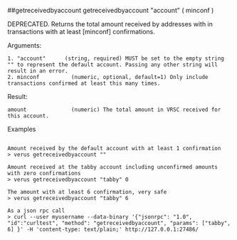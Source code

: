 ##getreceivedbyaccount
getreceivedbyaccount "account" ( minconf )

DEPRECATED. Returns the total amount received by addresses with <account> in transactions with at least [minconf] confirmations.

Arguments:
```
1. "account"      (string, required) MUST be set to the empty string "" to represent the default account. Passing any other string will result in an error.
2. minconf          (numeric, optional, default=1) Only include transactions confirmed at least this many times.

```
Result:
```
amount              (numeric) The total amount in VRSC received for this account.

```
Examples
```

Amount received by the default account with at least 1 confirmation
> verus getreceivedbyaccount ""

Amount received at the tabby account including unconfirmed amounts with zero confirmations
> verus getreceivedbyaccount "tabby" 0

The amount with at least 6 confirmation, very safe
> verus getreceivedbyaccount "tabby" 6

As a json rpc call
> curl --user myusername --data-binary '{"jsonrpc": "1.0", "id":"curltest", "method": "getreceivedbyaccount", "params": ["tabby", 6] }' -H 'content-type: text/plain;' http://127.0.0.1:27486/

```
